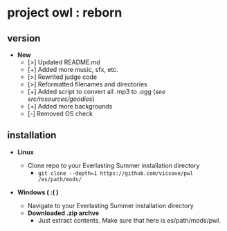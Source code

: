 # project owl : reborn

## version

- **New**
	- [>] Updated README.md
	- [+] Added more music, sfx, etc.
	- [>] Rewrited judge code
	- [>] Reformatted filenames and directories
	- [+] Added script to convert all .mp3 to .ogg (*see src/resources/goodies*)
	- [+] Added more backgrounds
	- [-] Removed OS check

## installation

- **Linux**
	- Clone repo to your Everlasting Summer installation directory
		- `git clone --depth=1 https://github.com/vicsave/pwl /es/path/mods/`


- **Windows ( :( )**
	- Navigate to your Everlasting Summer installation directory
	- **Downloaded .zip archve**
		- Just extract contents. Make sure that here is es/path/mods/pwl.

